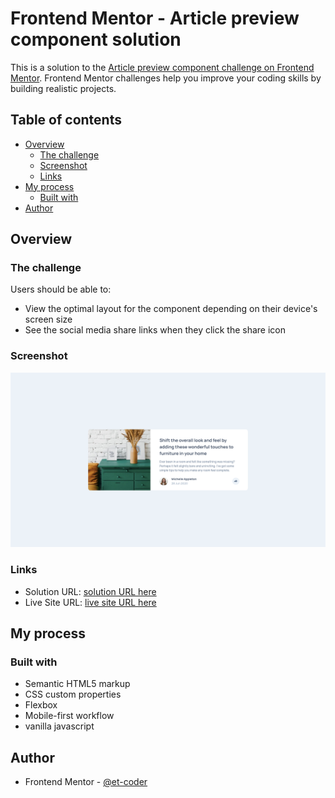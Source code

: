 # Frontend Mentor - Article preview component solution

This is a solution to the [Article preview component challenge on Frontend Mentor](https://www.frontendmentor.io/challenges/article-preview-component-dYBN_pYFT). Frontend Mentor challenges help you improve your coding skills by building realistic projects. 

## Table of contents

- [Overview](#overview)
  - [The challenge](#the-challenge)
  - [Screenshot](#screenshot)
  - [Links](#links)
- [My process](#my-process)
  - [Built with](#built-with)
- [Author](#author)

## Overview

### The challenge

Users should be able to:

- View the optimal layout for the component depending on their device's screen size
- See the social media share links when they click the share icon

### Screenshot

![](./images/Screenshot.png)

### Links

- Solution URL: [solution URL here](https://www.frontendmentor.io/solutions/article-preview-component-kgUdG5adr2)
- Live Site URL: [live site URL here](https://et-coder.github.io/article-preview)

## My process

### Built with

- Semantic HTML5 markup
- CSS custom properties
- Flexbox
- Mobile-first workflow
- vanilla javascript

## Author

- Frontend Mentor - [@et-coder](https://www.frontendmentor.io/profile/et-coder)
